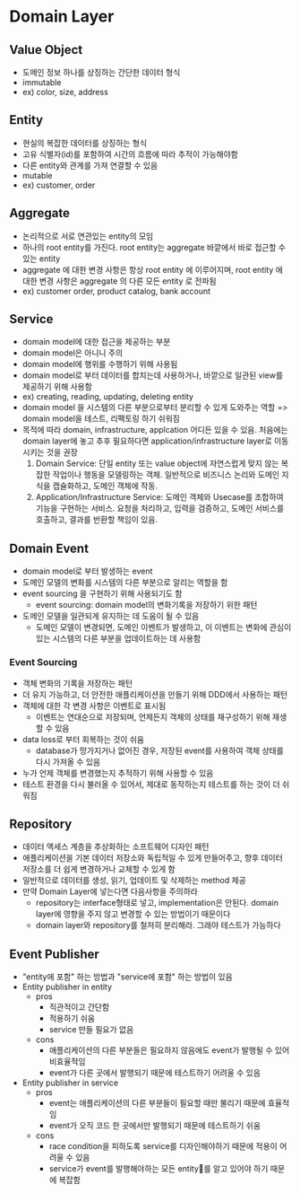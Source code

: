 # Domain Layer
## Value Object
- 도메인 정보 하나를 상징하는 간단한 데이터 형식
- immutable
- ex) color, size, address
## Entity
- 현실의 복잡한 데이터를 상징하는 형식
- 고유 식별자(id)를 포함하여 시간의 흐름에 따라 추적이 가능해야함
- 다른 entity와 관계를 가져 연결할 수 있음
- mutable
- ex) customer, order
## Aggregate
- 논리적으로 서로 연관있는 entity의 모임
- 하나의 root entity를 가진다. root entity는 aggregate 바깥에서 바로 접근할 수 있는 entity
- aggregate 에 대한 변경 사항은 항상 root entity 에 이루어지며, root entity 에 대한 변경 사항은 aggregate 의 다른 모든 entity 로 전파됨
- ex) customer order, product catalog, bank account
## Service
- domain model에 대한 접근을 제공하는 부분
- domain model은 아니니 주의
- domain model에 행위를 수행하기 위해 사용됨
- domain model로 부터 데이터를 합치는데 사용하거나, 바깥으로 일관된 view를 제공하기 위해 사용함
- ex) creating, reading, updating, deleting entity
- domain model 을 시스템의 다른 부분으로부터 분리할 수 있게 도와주는 역할 => domain model을 테스트, 리팩토링 하기 쉬워짐
- 목적에 따라 domain, infrastructure, applcation 어디든 있을 수 있음. 처음에는 domain layer에 놓고 추후 필요하다면 application/infrastructure layer로 이동 시키는 것을 권장
	1. Domain Service: 단일 entity 또는 value object에 자연스럽게 맞지 않는 복잡한 작업이나 행동을 모델링하는 객체. 일반적으로 비즈니스 논리와 도메인 지식을 캡슐화하고, 도메인 객체에 작동.
	2. Application/Infrastructure Service: 도메인 객체와 Usecase를 조합하여 기능을 구현하는 서비스. 요청을 처리하고, 입력을 검증하고, 도메인 서비스를 호출하고, 결과를 반환할 책임이 있음.
## Domain Event
- domain model로 부터 발생하는 event
- 도메인 모델의 변화를 시스템의 다른 부분으로 알리는 역할을 함
- event sourcing 을 구현하기 위해 사용되기도 함
	- event sourcing: domain model의 변화기록을 저장하기 위한 패턴
- 도메인 모델을 일관되게 유지하는 데 도움이 될 수 있음
	- 도메인 모델이 변경되면, 도메인 이벤트가 발생하고, 이 이벤트는 변화에 관심이 있는 시스템의 다른 부분을 업데이트하는 데 사용함

### Event Sourcing
- 객체 변화의 기록을 저장하는 패턴
- 더 유지 가능하고, 더 안전한 애플리케이션을 만들기 위해 DDD에서 사용하는 패턴
- 객체에 대한 각 변경 사항은 이벤트로 표시됨
	- 이벤트는 연대순으로 저장되며, 언제든지 객체의 상태를 재구성하기 위해 재생할 수 있음
 - data loss로 부터 회복하는 것이 쉬움
	 - database가 망가지거나 없어진 경우, 저장된 event를 사용하여 객체 상태를 다시 가져올 수 있음
  - 누가 언제 객체를 변경했는지 추적하기 위해 사용할 수 있음
  - 테스트 환경을 다시 불러올 수 있어서, 제대로 동작하는지 테스트를 하는 것이 더 쉬워짐

## Repository
- 데이터 액세스 계층을 추상화하는 소프트웨어 디자인 패턴
- 애플리케이션을 기본 데이터 저장소와 독립적일 수 있게 만들어주고, 향후 데이터 저장소를 더 쉽게 변경하거나 교체할 수 있게 함
- 일반적으로 데이터를 생성, 읽기, 업데이트 및 삭제하는 method 제공
- 만약 Domain Layer에 넣는다면 다음사항을 주의하라
	- repository는 interface형태로 넣고, implementation은 안된다. domain layer에 영향을 주지 않고 변경할 수 있는 방법이기 때문이다
	- domain layer와 repository를 철저히 분리해라. 그래야 테스트가 가능하다

## Event Publisher
- "entity에 포함" 하는 방법과 "service에 포함" 하는 방법이 있음
- Entity publisher in entity
	- pros
		- 직관적이고 간단함
		- 적용하기 쉬움
		- service 만들 필요가 없음
	- cons
		- 애플리케이션의 다른 부분들은 필요하지 않음에도 event가 발행될 수 있어 비효율적임
		- event가 다른 곳에서 발행되기 때문에 테스트하기 어려울 수 있음
- Entity publisher in service
	- pros
		- event는 애플리케이션의 다른 부분들이 필요할 때만 불리기 때문에 효율적임
		- event가 오직 코드 한 곳에서만 발행되기 때문에 테스트하기 쉬움
	- cons
		- race condition을 피하도록 service를 디자인해야하기 때문에 적용이 어려울 수 있음
		- service가 event를 발행해야하는 모든 entity를 알고 있어야 하기 때문에 복잡함